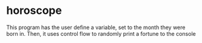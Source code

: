# horoscope
This program has the user define a variable, set to the month they were born in. Then, it uses control flow to randomly print a fortune to the console

